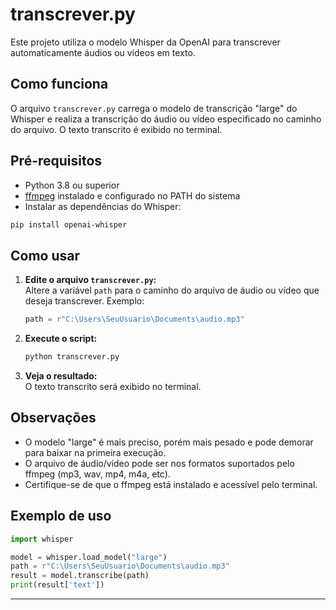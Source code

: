 # transcrever.py

Este projeto utiliza o modelo Whisper da OpenAI para transcrever automaticamente áudios ou vídeos em texto.

## Como funciona

O arquivo `transcrever.py` carrega o modelo de transcrição "large" do Whisper e realiza a transcrição do áudio ou vídeo especificado no caminho do arquivo. O texto transcrito é exibido no terminal.

## Pré-requisitos

- Python 3.8 ou superior
- [ffmpeg](https://ffmpeg.org/) instalado e configurado no PATH do sistema
- Instalar as dependências do Whisper:

```bash
pip install openai-whisper
```

## Como usar

1. **Edite o arquivo `transcrever.py`:**  
   Altere a variável `path` para o caminho do arquivo de áudio ou vídeo que deseja transcrever. Exemplo:

   ```python
   path = r"C:\Users\SeuUsuario\Documents\audio.mp3"
   ```

2. **Execute o script:**

   ```bash
   python transcrever.py
   ```

3. **Veja o resultado:**  
   O texto transcrito será exibido no terminal.

## Observações

- O modelo "large" é mais preciso, porém mais pesado e pode demorar para baixar na primeira execução.
- O arquivo de áudio/vídeo pode ser nos formatos suportados pelo ffmpeg (mp3, wav, mp4, m4a, etc).
- Certifique-se de que o ffmpeg está instalado e acessível pelo terminal.

## Exemplo de uso

```python
import whisper

model = whisper.load_model("large")
path = r"C:\Users\SeuUsuario\Documents\audio.mp3"
result = model.transcribe(path)
print(result['text'])
```

---
